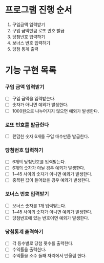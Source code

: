 # 프로그램 진행 순서
1. 구입금액 입력받기
2. 구입 금액만큼 로또 번호 발급
3. 당첨번호 입력하기
4. 보너스 번호 입력하기
5. 당첨 통계 출력


# 기능 구현 목록
### 구입 금액 입력받기
- [ ] 구입 금액을 입력받는다.
- [ ] 숫자가 아니면 예외가 발생한다.
- [ ] 1000원으로 나누어지지 않으면 예외가 발생한다.

### 로또 번호를 발급한다
- [ ] 랜덤한 숫자 6개를 구입 매수만큼 발급한다.

### 당첨번호 입력하기
- [ ] 6개의 당첨번호를 입력받는다.
- [ ] 6개의 숫자가 아닐 경우 예외가 발생한다.
- [ ] 1~45 사이의 숫자가 아니면 예외가 발생한다.
- [ ] 중복된 값이 들어왔을 경우 예외가 발생한다.

### 보너스 번호 입력받기
- [ ] 보너스 숫자를 1개 입력받는다.
- [ ] 1~45 사이의 숫자가 아니면 예외가 발생한다.
- [ ] 당첨번호에 있는 번호이면 예외가 발생한다.

### 당첨통계 출력하기
- [ ] 각 등수별로 당첨 횟수를 출력한다.
- [ ] 수익률을 출력한다.
- [ ] 수익률을 소수 둘째 자리에서 반올림 한다.
